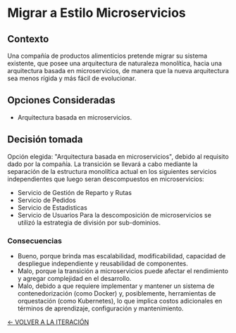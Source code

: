 # Migrar a Estilo Microservicios

## Contexto

Una compañía de productos alimenticios pretende migrar su sistema existente, que posee una
arquitectura de naturaleza monolítica, hacia una arquitectura basada en microservicios, de
manera que la nueva arquitectura sea menos rígida y más fácil de evolucionar.

## Opciones Consideradas

* Arquitectura basada en microservicios.

## Decisión tomada

Opción elegida: "Arquitectura basada en microservicios", debido al requisito dado por la compañía. La transición se llevará a cabo mediante la separación de la estructura monolítica actual en los siguientes servicios independientes que luego seran descompuestos en microservicios:
* Servicio de Gestión de Reparto y Rutas
* Servicio de Pedidos
* Servicio de Estadisticas
* Servicio de Usuarios
Para la descomposición de microservicios se utilizó la estrategia de división por sub-dominios.

### Consecuencias

* Bueno, porque brinda mas escalabilidad, modificabilidad, capacidad de despliegue independiente y reusabilidad de componentes.
* Malo, porque la transición a microservicios puede afectar el rendimiento y agregar complejidad en el desarrollo.
* Malo, debido a que requiere implementar y mantener un sistema de contenedorización (como Docker) y, posiblemente, herramientas de orquestación (como Kubernetes), lo que implica costos adicionales en términos de aprendizaje, configuración y mantenimiento.

[<- VOLVER A LA ITERACIÓN](/docs/iteraciones/iteracion-0.md)